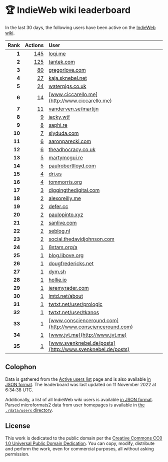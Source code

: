 # 🏆 IndieWeb wiki leaderboard

In the last 30 days, the following users have been active on the [IndieWeb wiki](https://indieweb.org).

| Rank | Actions | User |
|-----:|--------:|:-----|
| **1** | [145](https://indieweb.org/Special:Contributions/Loqi.me) | [loqi.me](http://loqi.me) |
| **2** | [125](https://indieweb.org/Special:Contributions/Tantek.com) | [tantek.com](http://tantek.com) |
| **3** | [80](https://indieweb.org/Special:Contributions/Gregorlove.com) | [gregorlove.com](http://gregorlove.com) |
| **4** | [27](https://indieweb.org/Special:Contributions/Kaja.sknebel.net) | [kaja.sknebel.net](http://kaja.sknebel.net) |
| **5** | [24](https://indieweb.org/Special:Contributions/Waterpigs.co.uk) | [waterpigs.co.uk](http://waterpigs.co.uk) |
| **6** | [14](https://indieweb.org/Special:Contributions/Www.ciccarello.me) | [www.ciccarello.me](http://www.ciccarello.me) |
| **7** | [11](https://indieweb.org/Special:Contributions/Vanderven.se_martijn) | [vanderven.se/martijn](http://vanderven.se/martijn) |
| **8** | [9](https://indieweb.org/Special:Contributions/Jacky.wtf) | [jacky.wtf](http://jacky.wtf) |
| **9** | [8](https://indieweb.org/Special:Contributions/Saphi.re) | [saphi.re](http://saphi.re) |
| **10** | [7](https://indieweb.org/Special:Contributions/Slyduda.com) | [slyduda.com](http://slyduda.com) |
| **11** | [6](https://indieweb.org/Special:Contributions/Aaronparecki.com) | [aaronparecki.com](http://aaronparecki.com) |
| **12** | [6](https://indieweb.org/Special:Contributions/Theadhocracy.co.uk) | [theadhocracy.co.uk](http://theadhocracy.co.uk) |
| **13** | [5](https://indieweb.org/Special:Contributions/Martymcgui.re) | [martymcgui.re](http://martymcgui.re) |
| **14** | [5](https://indieweb.org/Special:Contributions/Paulrobertlloyd.com) | [paulrobertlloyd.com](http://paulrobertlloyd.com) |
| **15** | [4](https://indieweb.org/Special:Contributions/Dri.es) | [dri.es](http://dri.es) |
| **16** | [4](https://indieweb.org/Special:Contributions/Tommorris.org) | [tommorris.org](http://tommorris.org) |
| **17** | [3](https://indieweb.org/Special:Contributions/Diggingthedigital.com) | [diggingthedigital.com](http://diggingthedigital.com) |
| **18** | [2](https://indieweb.org/Special:Contributions/Alexoreilly.me) | [alexoreilly.me](http://alexoreilly.me) |
| **19** | [2](https://indieweb.org/Special:Contributions/Defer.cc) | [defer.cc](http://defer.cc) |
| **20** | [2](https://indieweb.org/Special:Contributions/Paulopinto.xyz) | [paulopinto.xyz](http://paulopinto.xyz) |
| **21** | [2](https://indieweb.org/Special:Contributions/Sanlive.com) | [sanlive.com](http://sanlive.com) |
| **22** | [2](https://indieweb.org/Special:Contributions/Seblog.nl) | [seblog.nl](http://seblog.nl) |
| **23** | [2](https://indieweb.org/Special:Contributions/Social.thedavidjohnson.com) | [social.thedavidjohnson.com](http://social.thedavidjohnson.com) |
| **24** | [1](https://indieweb.org/Special:Contributions/8stars.org_a) | [8stars.org/a](http://8stars.org/a) |
| **25** | [1](https://indieweb.org/Special:Contributions/Blog.libove.org) | [blog.libove.org](http://blog.libove.org) |
| **26** | [1](https://indieweb.org/Special:Contributions/Dougfredericks.net) | [dougfredericks.net](http://dougfredericks.net) |
| **27** | [1](https://indieweb.org/Special:Contributions/Dym.sh) | [dym.sh](http://dym.sh) |
| **28** | [1](https://indieweb.org/Special:Contributions/Hollie.io) | [hollie.io](http://hollie.io) |
| **29** | [1](https://indieweb.org/Special:Contributions/Jeremyrader.com) | [jeremyrader.com](http://jeremyrader.com) |
| **30** | [1](https://indieweb.org/Special:Contributions/Jmtd.net_about) | [jmtd.net/about](http://jmtd.net/about) |
| **31** | [1](https://indieweb.org/Special:Contributions/Twtxt.net_user_prologic) | [twtxt.net/user/prologic](http://twtxt.net/user/prologic) |
| **32** | [1](https://indieweb.org/Special:Contributions/Twtxt.net_user_tkanos) | [twtxt.net/user/tkanos](http://twtxt.net/user/tkanos) |
| **33** | [1](https://indieweb.org/Special:Contributions/Www.conscienceround.com) | [www.conscienceround.com](http://www.conscienceround.com) |
| **34** | [1](https://indieweb.org/Special:Contributions/Www.jvt.me) | [www.jvt.me](http://www.jvt.me) |
| **35** | [1](https://indieweb.org/Special:Contributions/Www.svenknebel.de_posts) | [www.svenknebel.de/posts](http://www.svenknebel.de/posts) |


## Colophon

Data is gathered from the [Active users list](https://indieweb.org/Special:ActiveUsers) page and is also available [in JSON format](https://github.com/jgarber623/indieweb-wiki-leaderboard/blob/main/data/leaderboard.json). The leaderboard was last updated on 11 November 2022 at 6:34:38 UTC.

Additionally, a list of all IndieWeb wiki users is available [in JSON format](https://github.com/jgarber623/indieweb-wiki-leaderboard/blob/main/data/users.json). Parsed microformats2 data from user homepages is available in [the `./data/users` directory](https://github.com/jgarber623/indieweb-wiki-leaderboard/blob/main/data/users).

## License

This work is dedicated to the public domain per the [Creative Commons CC0 1.0 Universal Public Domain Dedication](https://creativecommons.org/publicdomain/zero/1.0/). You can copy, modify, distribute and perform the work, even for commercial purposes, all without asking permission.
